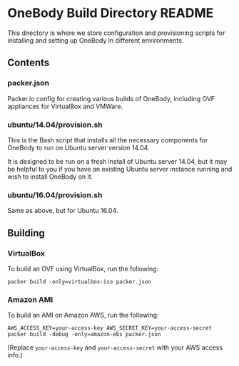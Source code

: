 # OneBody Build Directory README

This directory is where we store configuration and provisioning scripts for installing and setting up OneBody in different environments.

## Contents

### packer.json

Packer.io config for creating various builds of OneBody, including OVF appliances for VirtualBox and VMWare.

### ubuntu/14.04/provision.sh

This is the Bash script that installs all the necessary components for OneBody to run on Ubuntu server version 14.04.

It is designed to be run on a fresh install of Ubuntu server 14.04, but it may be helpful to you if you have an existing Ubuntu server instance running and wish to install OneBody on it.

### ubuntu/16.04/provision.sh

Same as above, but for Ubuntu 16.04.

## Building

### VirtualBox

To build an OVF using VirtualBox, run the following:

    packer build -only=virtualbox-iso packer.json


### Amazon AMI

To build an AMI on Amazon AWS, run the following:

    AWS_ACCESS_KEY=your-access-key AWS_SECRET_KEY=your-access-secret packer build -debug -only=amazon-ebs packer.json

(Replace `your-access-key` and `your-access-secret` with your AWS access info.)
